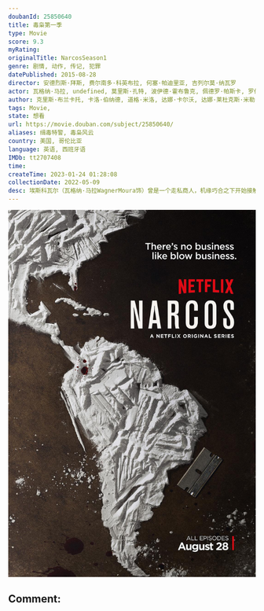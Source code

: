 ```yaml
---
doubanId: 25850640
title: 毒枭第一季
type: Movie
score: 9.3
myRating: 
originalTitle: NarcosSeason1
genre: 剧情, 动作, 传记, 犯罪
datePublished: 2015-08-28
director: 安德烈斯·拜斯, 费尔南多·科英布拉, 何塞·帕迪里亚, 吉列尔莫·纳瓦罗
actor: 瓦格纳·马拉, undefined, 莫里斯·孔特, 波伊德·霍布鲁克, 佩德罗·帕斯卡, 罗伯托厄宾纳, 安娜·德拉·雷古拉, 迭戈·卡塔诺, 豪尔赫·, 鲍琳娜·盖坦, 胡安·巴勃罗·拉瓦, 劳尔·门德兹, 安德瑞·马托斯, 布鲁诺·比齐尔, 加布里埃拉·加尔萨, 阿德里娅·阿霍纳, 斯黛芬妮·西格曼, 卡萝莱娜·盖坦, 荷西·蒙特罗萨, 克里斯蒂安·塔潘, 路易斯·古兹曼, 马诺洛·卡多纳, 乔恩, 劳拉·佩里科, 阿尔维托·阿曼
author: 克里斯·布兰卡托, 卡洛·伯纳德, 道格·米洛, 达娜·卡尔沃, 达娜·莱杜克斯·米勒, 安德鲁·布莱克, 扎克·卡利格, 艾莉森·艾布纳, 尼克·申克
tags: Movie, 
state: 想看
url: https://movie.douban.com/subject/25850640/
aliases: 缉毒特警, 毒枭风云
country: 美国, 哥伦比亚
language: 英语, 西班牙语
IMDb: tt2707408
time: 
createTime: 2023-01-24 01:28:08
collectionDate: 2022-05-09
desc: 埃斯科瓦尔（瓦格纳·马拉WagnerMoura饰）曾是一个走私商人，机缘巧合之下开始接触毒品生意，野心勃勃的他将无法计数的毒品贩卖到美国，成为了富可敌国的大毒枭。与此同时，他集结了圈内几大巨头，...
---
```


![image](assets/p2265331341.jpg)

Comment: 
---

